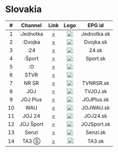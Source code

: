 <h1>Slovakia</h1>

| #   | Channel        | Link  | Logo | EPG id |
|:---:|:--------------:|:-----:|:----:|:------:|
| 1   | :Jednotka    | [>](https://www.rtvs.sk/televizia/live-1) | <img height="20" src="https://i.imgur.com/T7EWAe7.png"/> | Jednotka.sk |
| 2   | :Dvojka    | [>](https://www.rtvs.sk/televizia/live-2) | <img height="20" src="https://i.imgur.com/Ksi25UD.png"/> | Dvojka.sk |
| 3   | :24    | [>](https://www.rtvs.sk/televizia/live-24) | <img height="20" src="https://i.imgur.com/sdSsFU0.png"/> | 24.sk |
| 4   | :Šport    | [>](https://www.rtvs.sk/televizia/sport) | <img height="20" src="https://i.imgur.com/YzHipRF.png"/> | Sport.sk |
| 5   | :O    | [>](https://www.rtvs.sk/televizia/live-o) | <img height="20" src="https://i.imgur.com/Nf5gEDc.png"/> |
| 6   | STVR    | [>](https://www.rtvs.sk/televizia/live-stvr) | <img height="20" src="https://i.imgur.com/Nf5gEDc.png"/> |
| 7   | NR SR    | [>](https://www.rtvs.sk/televizia/live-nr-sr) | <img height="20" src="https://i.imgur.com/sPDiS5q.png"/> | TVNRSR.sk |
| 8   | JOJ    | [>](https://live.joj.sk/) | <img height="20" src="https://i.imgur.com/5BAWD0z.png"/> | TVJOJ.sk |
| 9   | JOJ Plus    | [>](https://plus.joj.sk/live) | <img height="20" src="https://i.imgur.com/fKPliTj.png"/> | JOJPlus.sk |
| 10  | WAU    | [>](https://wau.joj.sk/live) | <img height="20" src="https://i.imgur.com/wO5ifff.png"/> | JOJWAU.sk |
| 11  | JOJ 24    | [>](https://live.cdn.joj.sk/live/andromeda/joj_news-1080.m3u8) | <img height="20" src="https://i.imgur.com/owEVXRE.png"/> | JOJ24.sk |
| 12  | JOJ Šport    | [>](https://live.cdn.joj.sk/live/andromeda/joj_sport-1080.m3u8) | <img height="20" src="https://i.imgur.com/QWEY2a5.png"/> | JOJSport.sk |
| 13  | Senzi    | [>](http://lb.streaming.sk/senzi/stream/playlist.m3u8) | <img height="20" src="https://i.imgur.com/W82dwzf.png"/> | Senzi.sk |
| 14  | TA3 Ⓢ    | [>](https://www.ta3.com/live) | <img height="20" src="https://i.imgur.com/kPFBxc9.png"/> | TA3.sk |
